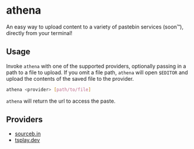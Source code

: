 # athena

An easy way to upload content to a variety of pastebin services (soon™), directly from your terminal!

## Usage

Invoke `athena` with one of the supported providers, optionally passing in a path to a file to upload. If you omit a file path,  `athena` will open `$EDITOR` and upload the contents of the saved file to the provider.

```sh
athena <provider> [path/to/file]
```

`athena` will return the url to access the paste.

## Providers

- [sourceb.in](https://sourceb.in)
- [tsplay.dev](https://tsplay-dev.vercel.app)